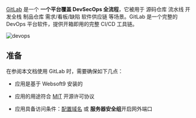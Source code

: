 [GitLab](https://about.gitlab.com/) 是一个 **一个平台覆盖 DevSecOps 全流程**，它被用于 源码仓库 流水线 开发全栈 制品仓库 需求/看板/缺陷 软件供应链  等场景。GitLab 是一个完整的 DevOps 平台软件，提供开箱即用的完整 CI/CD 工具链。


![devops](https://libs.websoft9.com/Websoft9/DocsPicture/en/gitlab/gitlab-devopsall-websoft9.png)


## 准备

在参阅本文档使用 GitLab 时，需要确保如下几点：

- 应用是基于 Websoft9 安装的

- 应用的用途符合 [MIT](https://opensource.org/licenses/MIT) 开源许可协议

- 应用具备访问条件：[配置域名](./domain-set) 或 **服务器安全组**开启网外端口